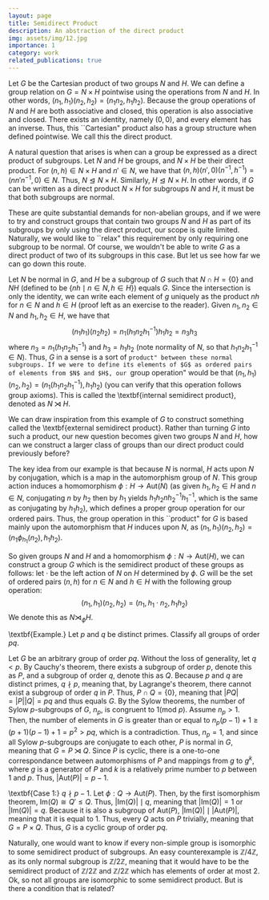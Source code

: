 ```yaml
---
layout: page
title: Semidirect Product
description: An abstraction of the direct product
img: assets/img/12.jpg
importance: 1
category: work
related_publications: true
---
```


Let $G$ be the Cartesian product of two groups $N$ and $H$. We can define a group relation on $G = N \times H$ pointwise using the operations from $N$ and $H$. In other words, $(n_1, h_1)(n_2, h_2) = (n_1n_2, h_1h_2)$. Because the group operations of $N$ and $H$ are both associative and closed, this operation is also associative and closed. There exists an identity, namely $(0, 0)$, and every element has an inverse. Thus, this ``Cartesian" product also has a group structure when defined pointwise. We call this the direct product.

A natural question that arises is when can a group be expressed as a direct product of subgroups. Let $N$ and $H$ be groups, and $N \times H$ be their direct product. For $(n, h) \in N \times H$ and $n' \in N$, we have that $(n, h)(n', 0)(n^{-1}, h^{-1}) = (nn'n^{-1}, 0) \in  N$. Thus, $N \trianglelefteq N \times H$. Similarly, $H \trianglelefteq N \times H$. In other words, if $G$ can be written as a direct product $N \times H$ for subgroups $N$ and $H$, it must be that both subgroups are normal.

These are quite substantial demands for non-abelian groups, and if we were to try and construct groups that contain two groups $N$ and $H$ as part of its subgroups by only using the direct product, our scope is quite limited. Naturally, we would like to ``relax" this requirement by only requiring one subgroup to be normal. Of course, we wouldn't be able to write $G$ as a direct product of two of its subgroups in this case. But let us see how far we can go down this route.

Let $N$ be normal in $G$, and $H$ be a subgroup of $G$ such that $N \cap H = \{0\}$ and $NH$ (defined to be $\{nh \mid n \in N, h\in H \}$) equals $G$. Since the intersection is only the identity, we can write each element of $g$ uniquely as the product $nh$ for $n \in N$ and $h \in H$ (proof left as an exercise to the reader). Given $n_1, n_2 \in N$ and $h_1, h_2 \in H$, we have that
$$(n_1h_1)(n_2h_2) = n_1(h_1n_2h_1^{-1})h_1h_2 = n_3h_3$$
where $n_3 = n_1(h_1n_2h_1^{-1})$ and $h_3 = h_1h_2$ (note normality of $N$, so that $h_1n_2h_1^{-1} \in N$). Thus, $G$ in a sense is a sort of ``product" between these normal subgroups. If we were to define its elements of $G$ as ordered pairs of elements from $N$ and $H$, our ``group operation" would be that $(n_1, h_1)(n_2, h_2) = (n_1(h_1n_2h_1^{-1}), h_1h_2)$ (you can verify that this operation follows group axioms). This is called the \textbf{internal semidirect product}, denoted as $N \rtimes H$.

We can draw inspiration from this example of $G$ to construct something called the \textbf{external semidirect product}. Rather than turning $G$ into such a product, our new question becomes given two groups $N$ and $H$, how can we construct a larger class of groups than our direct product could previously before?

The key idea from our example is that because $N$ is normal, $H$ acts upon $N$ by conjugation, which is a map in the automorphism group of $N$. This group action induces a homomorphism $\phi: H \rightarrow \text{Aut}(N)$ (as given $h_1, h_2 \in H$ and $n \in N$, conjugating $n$ by $h_2$ then by $h_1$ yields $h_1h_2nh_2^{-1}h_1^{-1}$, which is the same as conjugating by $h_1h_2$), which defines a proper group operation for our ordered pairs. Thus, the group operation in this ``product" for $G$ is based mainly upon the automorphism that $H$ induces upon $N$, as $(n_1, h_1)(n_2, h_2) = (n_1 \phi_{h_1}(n_2), h_1h_2)$.

So given groups $N$ and $H$ and a homomorphism $\phi: N \rightarrow \text{Aut}(H)$, we can construct a group $G$ which is the semidirect product of these groups as follows: let $\cdot$ be the left action of $N$ on $H$ determined by $\phi$. $G$ will be the set of ordered pairs $(n, h)$ for $n \in N$ and $h \in H$ with the following group operation:
$$(n_1, h_1)(n_2, h_2) = (n_1, h_1 \cdot n_2, h_1h_2)$$
We denote this as $N \rtimes_{\phi} H$.

\textbf{Example.} Let $p$ and $q$ be distinct primes. Classify all groups of order $pq$.

Let $G$ be an arbitrary group of order $pq$. Without the loss of generality, let $q < p$. By Cauchy's theorem, there exists a subgroup of order $p$, denote this as $P$, and a subgroup of order $q$, denote this as $Q$. Because $p$ and $q$ are distinct primes, $q \nmid p$, meaning that, by Lagrange's theorem, there cannot exist a subgroup of order $q$ in $P$. Thus, $P \cap Q = \{0\}$, meaning that $|PQ| = |P||Q| = pq$ and thus equals $G$. By the Sylow theorems, the number of Sylow $p$-subgroups of $G$, $n_p$, is congruent to $1 (\text{mod } p)$. Assume $n_p > 1$. Then, the number of elements in $G$ is greater than or equal to $n_p(p - 1) + 1 \geq (p + 1)(p - 1) + 1 = p^2 > pq$, which is a contradiction. Thus, $n_p = 1$, and since all Sylow $p$-subgroups are conjugate to each other, $P$ is normal in $G$, meaning that $G = P \rtimes Q$. Since $P$ is cyclic, there is a one-to-one correspondance between automorphisms of $P$ and mappings from $g$ to $g^k$, where $g$ is a generator of $P$ and $k$ is a relatively prime number to $p$ between $1$ and $p$. Thus, $|\text{Aut}(P)| = p - 1$.

\textbf{Case 1:} $q \nmid p - 1$. Let $\phi: Q \rightarrow \text{Aut}(P)$. Then, by the first isomorphism theorem, $\text{Im}(Q) \cong Q' \leq Q$. Thus, $|\text{Im}(Q)| \mid q$, meaning that $|\text{Im}(Q)| = 1$ or $|\text{Im}(Q)| = q$. Because it is also a subgroup of $\text{Aut}(P)$, $|\text{Im}(Q)|  \mid |\text{Aut}(P)|$, meaning that it is equal to 1. Thus, every $Q$ acts on $P$ trivially, meaning that $G = P \times Q$. Thus, $G$ is a cyclic group of order $pq$.

Naturally, one would want to know if every non-simple group is isomorphic to some semidirect product of subgroups. An easy counterexample is $\mathbb{Z}/4\mathbb{Z}$, as its only normal subgroup is $\mathbb{Z}/2\mathbb{Z}$, meaning that it would have to be the semidirect product of $\mathbb{Z}/2\mathbb{Z}$ and $\mathbb{Z}/2\mathbb{Z}$ which has elements of order at most 2. Ok, so not all groups are isomorphic to some semidirect product. But is there a condition that is related?
